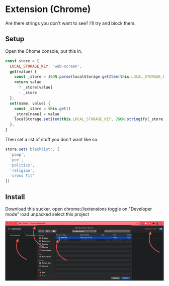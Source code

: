 # Extension (Chrome)

Are there strings you don't want to see?  I'll try and block them.


## Setup

Open the Chome console, put this in.
```js
const store = {
  LOCAL_STORAGE_KEY: 'web-screen',
  get(value) {
    const _store = JSON.parse(localStorage.getItem(this.LOCAL_STORAGE_KEY) || '{}')
    return value
      ? _store[value]
      : _store
  },
  set(name, value) {
    const _store = this.get()
    _store[name] = value
    localStorage.setItem(this.LOCAL_STORAGE_KEY, JSON.stringify(_store))
  },
}
```

Then set a list of stuff you don't want like so.

```js
store.set('blacklist', [
  'poop',
  'pee',
  'politics',
  'religion',
  'cross fit'
])
```


## Install

Download this sucker.
open chrome://extensions
toggle on "Developer mode"
load unpacked
select this project

![install](./install.png)
